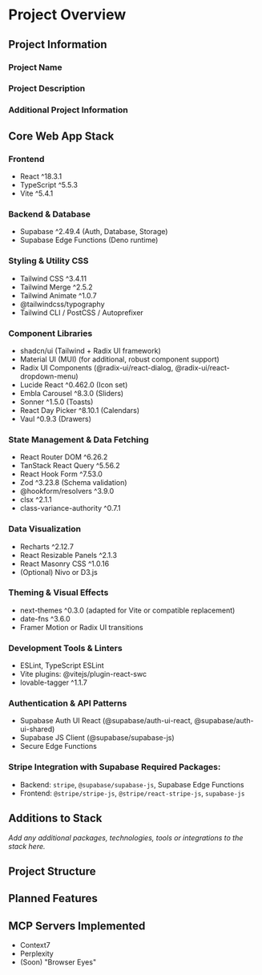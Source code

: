 # Project Overview

## Project Information

### Project Name

### Project Description

### Additional Project Information

## Core Web App Stack
### Frontend
- React ^18.3.1
- TypeScript ^5.5.3
- Vite ^5.4.1
### Backend & Database
- Supabase ^2.49.4 (Auth, Database, Storage)
- Supabase Edge Functions (Deno runtime)
### Styling & Utility CSS
- Tailwind CSS ^3.4.11
- Tailwind Merge ^2.5.2
- Tailwind Animate ^1.0.7
- @tailwindcss/typography
- Tailwind CLI / PostCSS / Autoprefixer
### Component Libraries
- shadcn/ui (Tailwind + Radix UI framework)
- Material UI (MUI) (for additional, robust component support)
- Radix UI Components (@radix-ui/react-dialog, @radix-ui/react-dropdown-menu)
- Lucide React ^0.462.0 (Icon set)
- Embla Carousel ^8.3.0 (Sliders)
- Sonner ^1.5.0 (Toasts)
- React Day Picker ^8.10.1 (Calendars)
- Vaul ^0.9.3 (Drawers)
### State Management & Data Fetching
- React Router DOM ^6.26.2
- TanStack React Query ^5.56.2
- React Hook Form ^7.53.0
- Zod ^3.23.8 (Schema validation)
- @hookform/resolvers ^3.9.0
- clsx ^2.1.1
- class-variance-authority ^0.7.1
### Data Visualization
- Recharts ^2.12.7
- React Resizable Panels ^2.1.3
- React Masonry CSS ^1.0.16
- (Optional) Nivo or D3.js
### Theming & Visual Effects
- next-themes ^0.3.0 (adapted for Vite or compatible replacement)
- date-fns ^3.6.0
- Framer Motion or Radix UI transitions
### Development Tools & Linters
- ESLint, TypeScript ESLint
- Vite plugins: @vitejs/plugin-react-swc
- lovable-tagger ^1.1.7
### Authentication & API Patterns
- Supabase Auth UI React (@supabase/auth-ui-react, @supabase/auth-ui-shared)
- Supabase JS Client (@supabase/supabase-js)
- Secure Edge Functions
### Stripe Integration with Supabase Required Packages:
- Backend: `stripe`, `@supabase/supabase-js`, Supabase Edge Functions
- Frontend: `@stripe/stripe-js`, `@stripe/react-stripe-js`, `supabase-js`

## Additions to Stack
*Add any additional packages, technologies, tools or integrations to the stack here.*

## Project Structure

## Planned Features

## MCP Servers Implemented
- Context7
- Perplexity
- (Soon) "Browser Eyes"